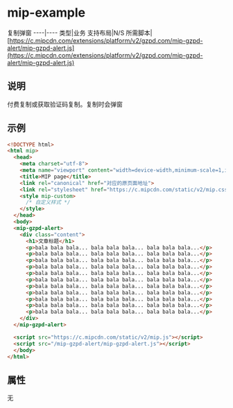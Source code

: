 # mip-example

复制弹窗
----|----
类型|业务
支持布局|N/S
所需脚本| [https://c.mipcdn.com/extensions/platform/v2/gzpd.com/mip-gzpd-alert/mip-gzpd-alert.js](https://c.mipcdn.com/extensions/platform/v2/gzpd.com/mip-gzpd-alert/mip-gzpd-alert.js)

## 说明

付费复制或获取验证码复制。复制时会弹窗

## 示例

```html
<!DOCTYPE html>
<html mip>
  <head>
    <meta charset="utf-8">
    <meta name="viewport" content="width=device-width,minimum-scale=1,initial-scale=1,user-scalable=no">
    <title>MIP page</title>
    <link rel="canonical" href="对应的原页面地址">
    <link rel="stylesheet" href="https://c.mipcdn.com/static/v2/mip.css">
    <style mip-custom>
      /* 自定义样式 */
    </style>
  </head>
  <body>
  <mip-gzpd-alert>
    <div class="content">
      <h1>文章标题</h1>
      <p>bala bala bala... bala bala bala... bala bala bala...</p>
      <p>bala bala bala... bala bala bala... bala bala bala...</p>
      <p>bala bala bala... bala bala bala... bala bala bala...</p>
      <p>bala bala bala... bala bala bala... bala bala bala...</p>
      <p>bala bala bala... bala bala bala... bala bala bala...</p>
      <p>bala bala bala... bala bala bala... bala bala bala...</p>
      <p>bala bala bala... bala bala bala... bala bala bala...</p>
      <p>bala bala bala... bala bala bala... bala bala bala...</p>
      <p>bala bala bala... bala bala bala... bala bala bala...</p>
      <p>bala bala bala... bala bala bala... bala bala bala...</p>
      <p>bala bala bala... bala bala bala... bala bala bala...</p>
    </div>
  </mip-gzpd-alert>

  <script src="https://c.mipcdn.com/static/v2/mip.js"></script>
  <script src="/mip-gzpd-alert/mip-gzpd-alert.js"></script>
  </body>
</html>
```

## 属性

无